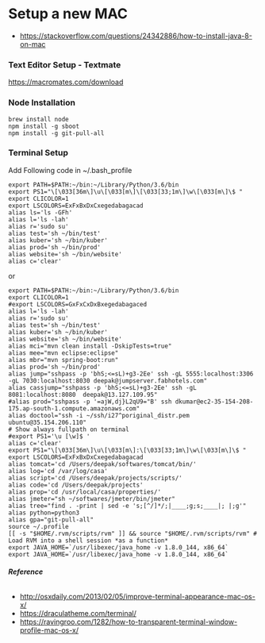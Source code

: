 # Setup a new MAC

- https://stackoverflow.com/questions/24342886/how-to-install-java-8-on-mac

### Text Editor Setup - Textmate

https://macromates.com/download


### Node Installation


```
brew install node
npm install -g sboot
npm install -g git-pull-all
```


### Terminal Setup

Add Following code in ~/.bash_profile

```
export PATH=$PATH:~/bin:~/Library/Python/3.6/bin
export PS1="\[\033[36m\]\u\[\033[m\]\[\033[33;1m\]\w\[\033[m\]\$ "
export CLICOLOR=1
export LSCOLORS=ExFxBxDxCxegedabagacad
alias ls='ls -GFh'
alias l='ls -lah'
alias r='sudo su'
alias test='sh ~/bin/test'
alias kuber='sh ~/bin/kuber'
alias prod='sh ~/bin/prod'
alias website='sh ~/bin/website'
alias c='clear'

```


or
 
```
export PATH=$PATH:~/bin:~/Library/Python/3.6/bin
export CLICOLOR=1
#export LSCOLORS=GxFxCxDxBxegedabagaced
alias l='ls -lah'
alias r='sudo su'
alias test='sh ~/bin/test'
alias kuber='sh ~/bin/kuber'
alias website='sh ~/bin/website'
alias mci="mvn clean install -DskipTests=true"
alias mee="mvn eclipse:eclipse"
alias mbr="mvn spring-boot:run"
alias prod='sh ~/bin/prod'
alias jump="sshpass -p 'bhS;<=sL)+g3-2Ee' ssh -gL 5555:localhost:3306  -gL 7030:localhost:8030 deepak@jumpserver.fabhotels.com"
alias cassjump="sshpass -p 'bhS;<=sL)+g3-2Ee' ssh -gL 8081:localhost:8080  deepak@13.127.109.95"
#alias prod="sshpass -p '=ajW,dj}L2qU9="B' ssh dkumar@ec2-35-154-208-175.ap-south-1.compute.amazonaws.com"
alias doctool="ssh -i ~/ssh/i27^poriginal_distr.pem ubuntu@35.154.206.110"
# Show always fullpath on terminal
#export PS1='\u [\w]$ '
alias c='clear'
export PS1="\[\033[36m\]\u\[\033[m\]:\[\033[33;1m\]\w\[\033[m\]\$ "
export LSCOLORS=ExFxBxDxCxegedabagacad
alias tomcat='cd /Users/deepak/softwares/tomcat/bin/'
alias log='cd /var/log/casa'
alias script='cd /Users/deepak/projects/scripts/'
alias code='cd /Users/deepak/projects'
alias prop='cd /usr/local/casa/properties/'
alias jmeter="sh ~/softwares/jmeter/bin/jmeter"
alias tree="find . -print | sed -e 's;[^/]*/;|____;g;s;____|; |;g'"
alias python=python3
alias gpa="git-pull-all"
source ~/.profile
[[ -s "$HOME/.rvm/scripts/rvm" ]] && source "$HOME/.rvm/scripts/rvm" # Load RVM into a shell session *as a function*
export JAVA_HOME=`/usr/libexec/java_home -v 1.8.0_144, x86_64`
export JAVA_HOME=`/usr/libexec/java_home -v 1.8.0_144, x86_64`
```
###### **Reference**
 
* http://osxdaily.com/2013/02/05/improve-terminal-appearance-mac-os-x/
* https://draculatheme.com/terminal/
* https://ravingroo.com/1282/how-to-transparent-terminal-window-profile-mac-os-x/
